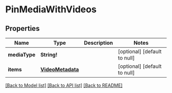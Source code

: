 # PinMediaWithVideos

## Properties
Name | Type | Description | Notes
------------ | ------------- | ------------- | -------------
**mediaType** | **String!** |  | [optional] [default to null]
**items** | [**VideoMetadata**](VideoMetadata.md) |  | [optional] [default to null]

[[Back to Model list]](../README.md#documentation-for-models) [[Back to API list]](../README.md#documentation-for-api-endpoints) [[Back to README]](../README.md)


